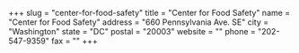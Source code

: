 +++
slug = "center-for-food-safety"
title = "Center for Food Safety"
name = "Center for Food Safety"
address = "660 Pennsylvania Ave. SE"
city = "Washington"
state = "DC"
postal = "20003"
website = ""
phone = "202-547-9359"
fax = ""
+++
